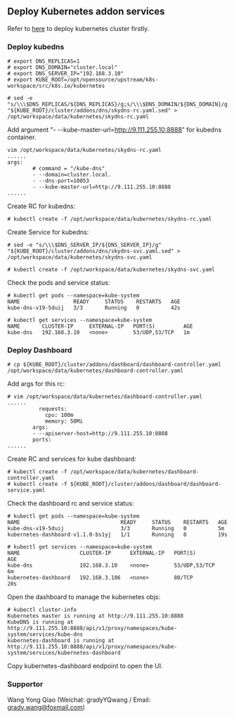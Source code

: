 ## Deploy Kubernetes addon services
Refer to [here](https://github.com/gradywang/notesofyongqiao/tree/master/kubernetes/deploy) to deploy kubernetes cluster firstly.

### Deploy kubedns
```
# export DNS_REPLICAS=1
# export DNS_DOMAIN="cluster.local"
# export DNS_SERVER_IP="192.168.3.10"
# export KUBE_ROOT=/opt/opensource/upstream/k8s-workspace/src/k8s.io/kubernetes

# sed -e "s/\\\$DNS_REPLICAS/${DNS_REPLICAS}/g;s/\\\$DNS_DOMAIN/${DNS_DOMAIN}/g;" "${KUBE_ROOT}/cluster/addons/dns/skydns-rc.yaml.sed" > /opt/workspace/data/kubernetes/skydns-rc.yaml
```


Add argument "- --kube-master-url=http://9.111.255.10:8888" for kubedns container.
```
vim /opt/workspace/data/kubernetes/skydns-rc.yaml
......
args:
        # command = "/kube-dns"
        - --domain=cluster.local.
        - --dns-port=10053
        - --kube-master-url=http://9.111.255.10:8888
......
```

Create RC for kubedns:
```
# kubectl create -f /opt/workspace/data/kubernetes/skydns-rc.yaml
```

Create Service for kubedns:
```
# sed -e "s/\\\$DNS_SERVER_IP/${DNS_SERVER_IP}/g" "${KUBE_ROOT}/cluster/addons/dns/skydns-svc.yaml.sed" > /opt/workspace/data/kubernetes/skydns-svc.yaml

# kubectl create -f /opt/workspace/data/kubernetes/skydns-svc.yaml
```

Check the pods and service status:
```
# kubectl get pods --namespace=kube-system
NAME                 READY     STATUS    RESTARTS   AGE
kube-dns-v19-5duij   3/3       Running   0          42s

# kubectl get services --namespace=kube-system
NAME       CLUSTER-IP     EXTERNAL-IP   PORT(S)         AGE
kube-dns   192.168.3.10   <none>        53/UDP,53/TCP   1m
```

### Deploy Dashboard
```
# cp ${KUBE_ROOT}/cluster/addons/dashboard/dashboard-controller.yaml /opt/workspace/data/kubernetes/dashboard-controller.yaml
```

Add args for this rc:
```
# vim /opt/workspace/data/kubernetes/dashboard-controller.yaml
......
          requests:
            cpu: 100m
            memory: 50Mi
        args:
        - --apiserver-host=http://9.111.255.10:8888
        ports:
......
```

Create RC and services for kube dashboard:
```
# kubectl create -f /opt/workspace/data/kubernetes/dashboard-controller.yaml
# kubectl create -f ${KUBE_ROOT}/cluster/addons/dashboard/dashboard-service.yaml
```

Check the dashboard rc and service status:
```
# kubectl get pods --namespace=kube-system
NAME                                READY     STATUS    RESTARTS   AGE
kube-dns-v19-5duij                  3/3       Running   0          5m
kubernetes-dashboard-v1.1.0-bs1yj   1/1       Running   0          19s

# kubectl get services --namespace=kube-system
NAME                   CLUSTER-IP      EXTERNAL-IP   PORT(S)         AGE
kube-dns               192.168.3.10    <none>        53/UDP,53/TCP   6m
kubernetes-dashboard   192.168.3.186   <none>        80/TCP          20s
```

Open the dashboard to manage the kubernetes objs:
```
# kubectl cluster-info
Kubernetes master is running at http://9.111.255.10:8888
KubeDNS is running at http://9.111.255.10:8888/api/v1/proxy/namespaces/kube-system/services/kube-dns
kubernetes-dashboard is running at http://9.111.255.10:8888/api/v1/proxy/namespaces/kube-system/services/kubernetes-dashboard
```

Copy kubernetes-dashboard endpoint to open the UI.


### Supportor
Wang Yong Qiao (Weichat: gradyYQwang / Email: grady.wang@foxmail.com)
